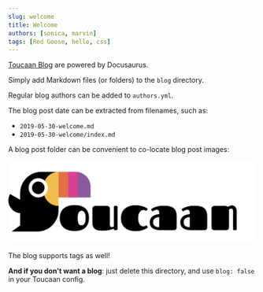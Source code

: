 ```yaml
---
slug: welcome
title: Welcome
authors: [sonica, marvin]
tags: [Red Goose, hello, css]
---
```


[Toucaan Blog](https://toucaan.com/blog) are powered by Docusaurus.

Simply add Markdown files (or folders) to the `blog` directory.

Regular blog authors can be added to `authors.yml`.

The blog post date can be extracted from filenames, such as:

- `2019-05-30-welcome.md`
- `2019-05-30-welcome/index.md`

A blog post folder can be convenient to co-locate blog post images:

![Total Ban Toucaan](./toucaan-total-banner.jpg)

The blog supports tags as well!

**And if you don't want a blog**: just delete this directory, and use `blog: false` in your Toucaan config.
